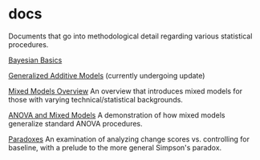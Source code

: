 # docs
Documents that go into methodological detail regarding various statistical procedures.


[Bayesian Basics](http://m-clark.github.io/docs/IntroBayes.html)

[Generalized Additive Models](http://m-clark.github.io/docs/GAMS.pdf) (currently undergoing update)

[Mixed Models Overview](http://m-clark.github.io/docs/mixedModels/mixedModels.html) An overview that introduces mixed models for those with varying technical/statistical backgrounds.

[ANOVA and Mixed Models](http://m-clark.github.io/docs/mixedModels/anovamixed.html) A demonstration of how mixed models generalize standard ANOVA procedures.

[Paradoxes](http://m-clark.github.io/docs/lord/index.html) An examination of analyzing change scores vs. controlling for baseline, with a prelude to the more general Simpson's paradox.